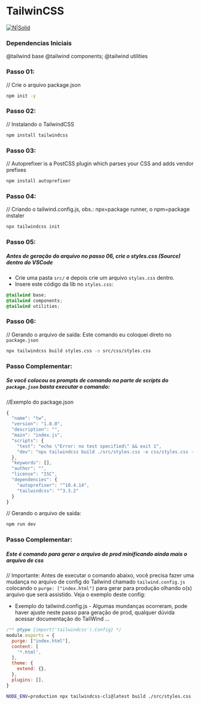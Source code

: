 # TailwinCSS
[![N|Solid](https://www.devonblog.com/wp-content/uploads/2022/06/tailwind-thumb.jpg)](https://tailwindcss.com/docs/installation)
### Dependencias Iniciais
@tailwind base
@tailwind components;
@tailwind utilities


### Passo 01:
// Crie o arquivo package.json
```sh
npm init -y
```

### Passo 02:
// Instalando o TailwindCSS
```sh
npm install tailwindcss
```

### Passo 03:
// Autoprefixer is a PostCSS plugin which parses your CSS and adds vendor prefixes
```sh
npm install autoprefixer
```

### Passo 04:
// Criando o tailwind.config.js, obs.: npx=package runner, o npm=package instaler
```sh
npx tailwindcss init
```

### Passo 05:
##### Antes de geração do arquivo no passo 06, crie o styles.css (Source) dentro do VSCode 
- Crie uma pasta `src/` e depois crie um arquivo `styles.css` dentro.
- Insere este código da lib no `styles.css`:
```CSS
@tailwind base;
@tailwind components;
@tailwind utilities;
```

### Passo 06:
// Gerando o arquivo de saída: Este comando eu coloquei direto no `package.json`
```sh
npx tailwindcss build styles.css -o src/css/styles.css
```

### Passo Complementar:
##### Se você colocou os prompts de comando na parte de scripts do `package.json` basta executar o comando:

//Exemplo do package.json
```Javascript
{
  "name": "tw",
  "version": "1.0.0",
  "description": "",
  "main": "index.js",
  "scripts": {
    "test": "echo \"Error: no test specified\" && exit 1",
    "dev": "npx tailwindcss build ./src/styles.css -o css/styles.css --watch"
  },
  "keywords": [],
  "author": "",
  "license": "ISC",
  "dependencies": {
    "autoprefixer": "^10.4.14",
    "tailwindcss": "^3.3.2"
  }
}
```
// Gerando o arquivo de saída: 
```sh
npm run dev
```

### Passo Complementar:
##### Este é comando para gerar o arquivo de prod minificando ainda mais o arquivo de css
// Importante: Antes de executar o comando abaixo, você precisa fazer uma mudança no arquivo de config do Tailwind chamado `tailwind.config.js`
colocando o `purge: ["index.html"]` para gerar para produção olhando o(s) arquivo que será assistido. Veja o exemplo deste config:

- Exemplo do tailwind.config.js - Algumas mundanças ocorreram, pode haver ajuste neste passo para geração de prod, qualquer dúvida acessar documentação do TailWind ...
```Javascript
/** @type {import('tailwindcss').Config} */
module.exports = {
  purge: ["index.html"],
  content: [
    '*.html',
  ],
  theme: {
    extend: {},
  },
  plugins: [],
}
```
```sh
NODE_ENV=production npx tailwindcss-cli@latest build ./src/styles.css -o ./css/styles.min.css --minify
```
